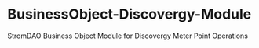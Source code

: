# BusinessObject-Discovergy-Module
StromDAO Business Object Module for Discovergy Meter Point Operations
